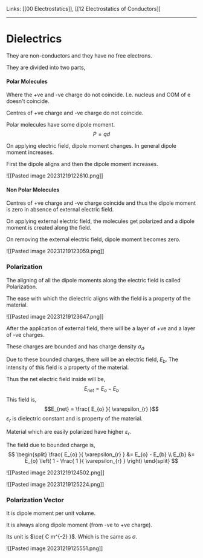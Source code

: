 Links: [[00 Electrostatics]], [[12 Electrostatics of Conductors]]
___
# Dielectrics 
They are non-conductors and they have no free electrons.

They are divided into two parts,
#### Polar Molecules 
Where the +ve and -ve charge do not coincide. 
I.e. nucleus and COM of e doesn't coincide.

Centres of +ve charge and -ve charge do not coincide. 

Polar molecules have some dipole moment. 
$$P = qd$$

On applying electric field, dipole moment changes. In general dipole moment increases. 

First the dipole aligns and then the dipole moment increases. 

![[Pasted image 20231219122610.png]]

#### Non Polar Molecules 
Centres of +ve charge and -ve charge coincide and thus the dipole moment is zero in absence of external electric field.

On applying external electric field, the molecules get polarized and a dipole moment is created along the field. 

On removing the external electric field, dipole moment becomes zero. 

![[Pasted image 20231219123059.png]]

### Polarization 
The aligning of all the dipole moments along the electric field is called Polarization. 

The ease with which the dielectric aligns with the field is a property of the material. 

![[Pasted image 20231219123647.png]]

After the application of external field, there will be a layer of +ve and a layer of -ve charges. 

These charges are bounded and has charge density $\sigma_{d}$. 

Due to these bounded charges, there will be an electric field, $E_{b}$. The intensity of this field is a property of the material.

Thus the net electric field inside will be,
$$E_{net} = E_{o} - E_{b}$$
This field is,
$$E_{net} = \frac{ E_{o} }{ \varepsilon_{r} }$$
$\varepsilon_{r}$ is dielectric constant and is property of the material. 

Material which are easily polarized have higher $\varepsilon_{r}$. 

The field due to bounded charge is,
$$
\begin{split}
\frac{ E_{o} }{ \varepsilon_{r} } &= E_{o} - E_{b} \\
E_{b} &= E_{o} \left( 1 - \frac{ 1 }{ \varepsilon_{r} } \right)
\end{split}
$$

![[Pasted image 20231219124502.png]]

![[Pasted image 20231219125224.png]]

### Polarization Vector 
It is dipole moment per unit volume. 

It is always along dipole moment (from -ve to +ve charge).

Its unit is $\ce{ C m^{-2} }$. Which is the same as $\sigma$. 

![[Pasted image 20231219125551.png]]